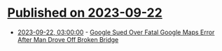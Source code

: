 # [Published on 2023-09-22](index.md)

* [2023-09-22, 03:00:00](https://tech.slashdot.org/story/23/09/21/1948207/google-sued-over-fatal-google-maps-error-after-man-drove-off-broken-bridge?utm_source=rss1.0mainlinkanon&utm_medium=feed) - [Google Sued Over Fatal Google Maps Error After Man Drove Off Broken Bridge](https://tech.slashdot.org/story/23/09/21/1948207/google-sued-over-fatal-google-maps-error-after-man-drove-off-broken-bridge?utm_source=rss1.0mainlinkanon&utm_medium=feed)
